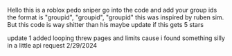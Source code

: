 Hello this is a roblox pedo sniper go into the code and add your group ids the format is "groupid", "groupid", "groupid" this was inspired by ruben sim. But this code is way shitter than his maybe update if this gets 5 stars


update 1 added looping threw pages and limits cause i found something silly in a little api request 2/29/2024
